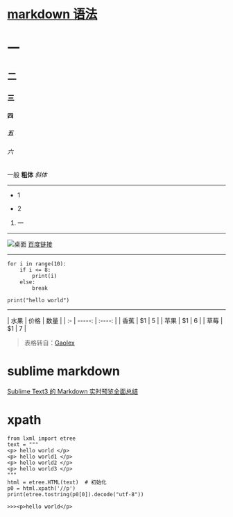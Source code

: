 # [markdown 语法](#)

# 一
## 二
### 三
#### 四
##### 五
###### 六
一般
**粗体**
*斜体*
***
* 1
- 2
1. 一
***
![桌面](http://upload-images.jianshu.io/upload_images/15296591-7ceb1a67726153c9.png?imageMogr2/auto-orient/strip%7CimageView2/2/w/1240)
[百度链接](https://www.baidu.com)
***
```
for i in range(10):
    if i <= 8:
        print(i)
    else:
        break
```
    print("hello world")
***
| 水果        | 价格    |  数量  |
    |  :-   | -----:   | :----: |
    | 香蕉      | $1      |   5    |
    | 苹果        | $1      |   6    |
    | 草莓        | $1      |   7    |
>表格转自：[Gaolex](https://www.jianshu.com/u/9bd3ba22210c)

# sublime markdown
[Sublime Text3 的 Markdown 实时预览全面总结](https://blog.csdn.net/qq_20011607/article/details/81370236)

# xpath
```
from lxml import etree
text = """
<p> hello world </p>
<p> hello world1 </p>
<p> hello world2 </p>
<p> hello world3 </p>
"""
html = etree.HTML(text)  # 初始化
p0 = html.xpath('//p')
print(etree.tostring(p0[0]).decode("utf-8"))

>>><p>hello world</p>

```
